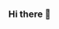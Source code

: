 ### Hi there 👋

<!--
<img align="right" alt="GIF" src="https://raw.githubusercontent.com/JoeyBling/JoeyBling/master/pic/pusheencode.gif" />

### I'm Siwei Zhou

- A Computer Engineering Undergraduate Student. & Open Source enthusiast.
- 🌱 Currently working in Hangzhou, China.
- 💬 Ask me about Java, TypeScript and my projects on [2434387555@qq.com](mailto:2434387555@qq.com)
- ⭐ You may like [webkettle](https://github.com/JoeyBling/webkettle) 、[hexo-theme-yilia-plus](https://github.com/JoeyBling/hexo-theme-yilia-plus) 、or [bootplus](https://github.com/JoeyBling/bootplus)
- ⚡ Fun fact: Data Analysis📊
